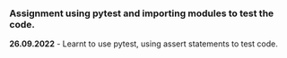 ### Assignment using pytest and importing modules to test the code.

<b>26.09.2022</b> - Learnt to use pytest, using assert statements to test code.
